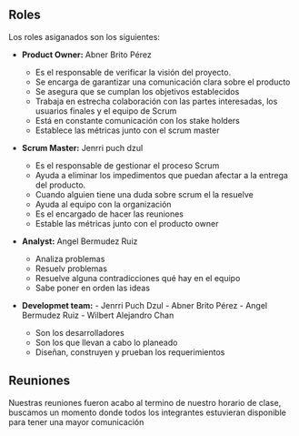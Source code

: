 ## Roles

Los roles asiganados son los siguientes:

- **Product Owner:** Abner Brito Pérez 
  -  Es el responsable de verificar la visión del proyecto.
  -  Se encarga de garantizar una comunicación clara sobre el producto
  -  Se asegura que se cumplan los objetivos establecidos 
  -  Trabaja en estrecha colaboración con las partes interesadas, los usuarios finales y el equipo de Scrum
  -  Está en constante comunicación con los stake holders
  -  Establece las métricas junto con el scrum master

- **Scrum Master:** Jenrri puch dzul
  - Es el responsable de gestionar el proceso Scrum 
  - Ayuda a eliminar los impedimentos que puedan afectar a la entrega del producto.
  - Cuando alguien tiene una duda sobre scrum el la resuelve 
  - Ayuda al equipo con la organización
  - Es el encargado de hacer las reuniones
  - Estable las métricas junto con el producto owner

- **Analyst:** Angel Bermudez Ruiz
    - Analiza problemas
    - Resuelv problemas
    - Resuelve alguna contradicciones qué hay en el equipo
    - Sabe poner en orden las ideas
      
- **Developmet team:** - Jenrri Puch Dzul - Abner Brito Pérez  - Angel Bermudez Ruiz - Wilbert Alejandro Chan 
    - Son los desarrolladores 
    - Son los que llevan a cabo lo planeado 
    - Diseñan, construyen y prueban los requerimientos

## Reuniones
Nuestras reuniones fueron acabo al termino de nuestro horario de clase, buscamos un momento donde todos los integrantes estuvieran disponible para tener una mayor comunicación 

